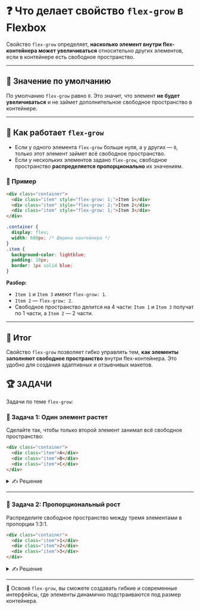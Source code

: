 # ❓ Что делает свойство `flex-grow` в Flexbox

Свойство `flex-grow` определяет, **насколько элемент внутри flex-контейнера может увеличиваться** относительно других элементов, если в контейнере есть свободное пространство.

---

## 🔹 Значение по умолчанию

По умолчанию `flex-grow` равно `0`. Это значит, что элемент **не будет увеличиваться** и не займет дополнительное свободное пространство в контейнере.

---

## 🔹 Как работает `flex-grow`

- Если у одного элемента `flex-grow` больше нуля, а у других — `0`, только этот элемент займет всё свободное пространство.
- Если у нескольких элементов задано `flex-grow`, свободное пространство **распределяется пропорционально** их значениям.

### 📌 Пример

```html
<div class="container">
  <div class="item" style="flex-grow: 1;">Item 1</div>
  <div class="item" style="flex-grow: 2;">Item 2</div>
  <div class="item" style="flex-grow: 1;">Item 3</div>
</div>
```

```css
.container {
  display: flex;
  width: 600px; /* Ширина контейнера */
}
.item {
  background-color: lightblue;
  padding: 10px;
  border: 1px solid blue;
}
```

**Разбор:**
- `Item 1` и `Item 3` имеют `flex-grow: 1`.
- `Item 2` — `flex-grow: 2`.
- Свободное пространство делится на 4 части: `Item 1` и `Item 3` получат по 1 части, а `Item 2` — 2 части.

---

## 🎯 Итог

Свойство `flex-grow` позволяет гибко управлять тем, **как элементы заполняют свободное пространство** внутри flex-контейнера. Это удобно для создания адаптивных и отзывчивых макетов.

## 🏆 ЗАДАЧИ

Задачи по теме `flex-grow`:

### 📌 Задача 1: Один элемент растет

Сделайте так, чтобы только второй элемент занимал всё свободное пространство:

```html
<div class="container">
  <div class="item">A</div>
  <div class="item">B</div>
  <div class="item">C</div>
</div>
```

<details>
<summary>✍ Решение</summary>

```css
.item:nth-child(2) {
  flex-grow: 1;
}
```

</details>

---

### 📌 Задача 2: Пропорциональный рост

Распределите свободное пространство между тремя элементами в пропорции 1:3:1.

```html
<div class="container">
  <div class="item">1</div>
  <div class="item">2</div>
  <div class="item">3</div>
</div>
```

<details>
<summary>✍ Решение</summary>

```css
.item:nth-child(1),
.item:nth-child(3) {
  flex-grow: 1;
}
.item:nth-child(2) {
  flex-grow: 3;
}
```

</details>

---

🎉 Освоив `flex-grow`, вы сможете создавать гибкие и современные интерфейсы, где элементы динамично подстраиваются под размер контейнера. 